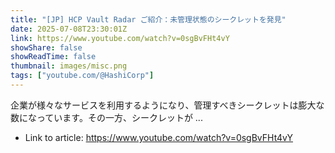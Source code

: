 ```yaml
---
title: "[JP] HCP Vault Radar ご紹介：未管理状態のシークレットを発見"
date: 2025-07-08T23:30:01Z
link: https://www.youtube.com/watch?v=0sgBvFHt4vY
showShare: false
showReadTime: false
thumbnail: images/misc.png
tags: ["youtube.com/@HashiCorp"]
---
```

企業が様々なサービスを利用するようになり、管理すべきシークレットは膨大な数になっています。その一方、シークレットが ...

- Link to article: https://www.youtube.com/watch?v=0sgBvFHt4vY